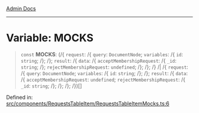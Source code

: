 [Admin Docs](/)

***

# Variable: MOCKS

> `const` **MOCKS**: (/{ `request`: /{ `query`: `DocumentNode`; `variables`: /{ `id`: `string`; /}; /}; `result`: /{ `data`: /{ `acceptMembershipRequest`: /{ `_id`: `string`; /}; `rejectMembershipRequest`: `undefined`; /}; /}; /} /| /{ `request`: /{ `query`: `DocumentNode`; `variables`: /{ `id`: `string`; /}; /}; `result`: /{ `data`: /{ `acceptMembershipRequest`: `undefined`; `rejectMembershipRequest`: /{ `_id`: `string`; /}; /}; /}; /})[]

Defined in: [src/components/RequestsTableItem/RequestsTableItemMocks.ts:6](https://github.com/PalisadoesFoundation/talawa-admin/blob/main/src/components/RequestsTableItem/RequestsTableItemMocks.ts#L6)
